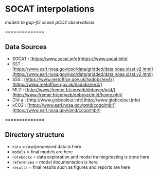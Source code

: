 # SOCAT interpolations

_models to gap-fill ocean pCO2 observations_

==============

## Data Sources 
- SOCAT : [https://www.socat.info](https://www.socat.info)
- SST : [https://www.esrl.noaa.gov/psd/data/gridded/data.noaa.oisst.v2.html](https://www.esrl.noaa.gov/psd/data/gridded/data.noaa.oisst.v2.html)
- SSS : [https://www.metoffice.gov.uk/hadobs/en4/](https://www.metoffice.gov.uk/hadobs/en4/)
- MLD : [http://www.ifremer.fr/cerweb/deboyer/mld/](http://www.ifremer.fr/cerweb/deboyer/mld/home.php)
- Chl-a : [http://www.globcolour.info](http://www.globcolour.info)
- xCO2 : [https://www.esrl.noaa.gov/gmd/ccgg/mbl/](https://www.esrl.noaa.gov/gmd/ccgg/mbl/)

==============

## Directory structure
- `data` = raw/processed data is here
- `models` = final models are here
- `notebooks` = data exploration and model training/testing is done here
- `references` = model documentation is here
- `results` = final results such as figures and reports are here
